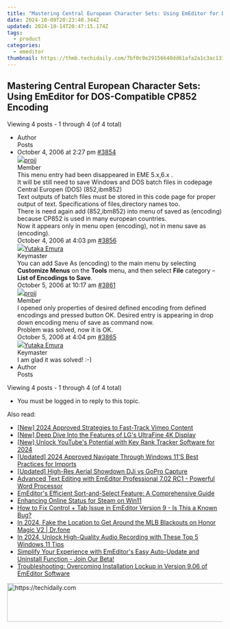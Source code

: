 ```yaml
---
title: "Mastering Central European Character Sets: Using EmEditor for DOS-Compatible CP852 Encoding"
date: 2024-10-09T20:23:40.344Z
updated: 2024-10-14T20:47:15.174Z
tags:
  - product
categories:
  - emeditor
thumbnail: https://thmb.techidaily.com/7bf0c9e29156640dd61afa2a1c3ac131876c62be46882c79429b4da00cd9e9ec.jpg
---
```


## Mastering Central European Character Sets: Using EmEditor for DOS-Compatible CP852 Encoding

Viewing 4 posts - 1 through 4 (of 4 total)

* Author  
Posts
* October 4, 2006 at 2:27 pm [#3854](https://tools.techidaily.com/emeditor/products/)  
[![](https://secure.gravatar.com/avatar/712938afe13dfa6b8da87048c962de19?s=80&d=identicon&r=g)projj](https://www.emeditor.com/forums/users/projj/ "View projj's profile")  
Member  
This menu entry had been disappeared in EME 5.x,6.x .  
 It will be still need to save Windows and DOS batch files in codepage  
 Central Europen (DOS) (852,ibm852)  
 Text outputs of batch files must be stored in this code page for proper output of text. Specifications of files,directory names too.  
 There is need again add (852,ibm852) into menu of saved as (encoding) because CP852 is used in many european countries.  
 Now it appears only in menu open (encoding), not in menu save as (encoding).  
October 4, 2006 at 4:03 pm [#3856](https://tools.techidaily.com/emeditor/products/)  
[![](https://secure.gravatar.com/avatar/a0a6377144ed3636f985d87303f65ed2?s=80&d=identicon&r=g)Yutaka Emura](https://www.emeditor.com/forums/users/yemura/ "View Yutaka Emura's profile")  
Keymaster  
You can add Save As (encoding) to the main menu by selecting **Customize Menus** on the **Tools** menu, and then select **File** category – **List of Encodings to Save**.  
October 5, 2006 at 10:17 am [#3861](https://tools.techidaily.com/emeditor/products/)  
[![](https://secure.gravatar.com/avatar/712938afe13dfa6b8da87048c962de19?s=80&d=identicon&r=g)projj](https://www.emeditor.com/forums/users/projj/ "View projj's profile")  
Member  
I opened only properties of desired defined encoding from defined encodings and pressed button OK. Desired entry is appearing in drop down encoding menu of save as command now.  
 Problem was solved, now it is OK.  
October 5, 2006 at 4:04 pm [#3865](https://tools.techidaily.com/emeditor/products/)  
[![](https://secure.gravatar.com/avatar/a0a6377144ed3636f985d87303f65ed2?s=80&d=identicon&r=g)Yutaka Emura](https://www.emeditor.com/forums/users/yemura/ "View Yutaka Emura's profile")  
Keymaster  
I am glad it was solved! :-)
* Author  
Posts

Viewing 4 posts - 1 through 4 (of 4 total)

* You must be logged in to reply to this topic.

<ins class="adsbygoogle"
     style="display:block"
     data-ad-format="autorelaxed"
     data-ad-client="ca-pub-7571918770474297"
     data-ad-slot="1223367746"></ins>

<ins class="adsbygoogle"
     style="display:block"
     data-ad-client="ca-pub-7571918770474297"
     data-ad-slot="8358498916"
     data-ad-format="auto"
     data-full-width-responsive="true"></ins>

<span class="atpl-alsoreadstyle">Also read:</span>
<div><ul>
<li><a href="https://vimeo-videos.techidaily.com/new-2024-approved-strategies-to-fast-track-vimeo-content/"><u>[New] 2024 Approved Strategies to Fast-Track Vimeo Content</u></a></li>
<li><a href="https://fox-glue.techidaily.com/new-deep-dive-into-the-features-of-lgs-ultrafine-4k-display/"><u>[New] Deep Dive Into the Features of LG's UltraFine 4K Display</u></a></li>
<li><a href="https://youtube-docs.techidaily.com/nlock-youtubes-potential-with-key-rank-tracker-software-for-2024/"><u>[New] Unlock YouTube's Potential with Key Rank Tracker Software for 2024</u></a></li>
<li><a href="https://article-posts.techidaily.com/updated-2024-approved-navigate-through-windows-11s-best-practices-for-imports/"><u>[Updated] 2024 Approved Navigate Through Windows 11'S Best Practices for Imports</u></a></li>
<li><a href="https://some-techniques.techidaily.com/updated-high-res-aerial-showdown-dji-vs-gopro-capture/"><u>[Updated] High-Res Aerial Showdown DJi vs GoPro Capture</u></a></li>
<li><a href="https://win-special.techidaily.com/advanced-text-editing-with-emeditor-professional-702-rc1-powerful-word-processor/"><u>Advanced Text Editing with EmEditor Professional 7.02 RC1 - Powerful Word Processor</u></a></li>
<li><a href="https://win-special.techidaily.com/emeditors-efficient-sort-and-select-feature-a-comprehensive-guide/"><u>EmEditor's Efficient Sort-and-Select Feature: A Comprehensive Guide</u></a></li>
<li><a href="https://games-able.techidaily.com/enhancing-online-status-for-steam-on-win11/"><u>Enhancing Online Status for Steam on Win11</u></a></li>
<li><a href="https://win-special.techidaily.com/how-to-fix-control-plus-tab-issue-in-emeditor-version-9-is-this-a-known-bug/"><u>How to Fix Control + Tab Issue in EmEditor Version 9 - Is This a Known Bug?</u></a></li>
<li><a href="https://review-topics.techidaily.com/in-2024-fake-the-location-to-get-around-the-mlb-blackouts-on-honor-magic-v2-drfone-by-drfone-virtual-android/"><u>In 2024, Fake the Location to Get Around the MLB Blackouts on Honor Magic V2 | Dr.fone</u></a></li>
<li><a href="https://some-guidance.techidaily.com/in-2024-unlock-high-quality-audio-recording-with-these-top-5-windows-11-tips/"><u>In 2024, Unlock High-Quality Audio Recording with These Top 5 Windows 11 Tips</u></a></li>
<li><a href="https://win-special.techidaily.com/simplify-your-experience-with-emeditors-easy-auto-update-and-uninstall-function-join-our-beta/"><u>Simplify Your Experience with EmEditor's Easy Auto-Update and Uninstall Function - Join Our Beta!</u></a></li>
<li><a href="https://win-special.techidaily.com/troubleshooting-overcoming-installation-lockup-in-version-906-of-emeditor-software/"><u>Troubleshooting: Overcoming Installation Lockup in Version 9.06 of EmEditor Software</u></a></li>
</ul></div>

<!-- affiliate ads begin -->
<a href="https://aligracehair.sjv.io/c/5597632/2087253/19272" target="_top" id="2087253">
  <img src="//a.impactradius-go.com/display-ad/19272-2087253" border="0" alt="https://techidaily.com" width="728" height="90"/>
</a>
<img height="0" width="0" src="https://aligracehair.sjv.io/i/5597632/2087253/19272" style="position:absolute;visibility:hidden;" border="0" />
<!-- affiliate ads end -->


